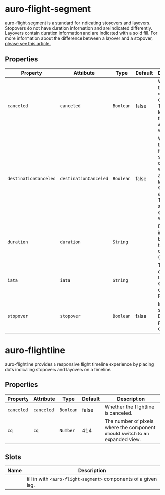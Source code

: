 # auro-flight-segment

auro-flight-segment is a standard for indicating stopovers and layovers.
Stopovers do not have duration information and are indicated differently.
Layovers contain duration information and are indicated with a solid fill.
For more information about the difference between a layover and a stopover,
[please see this article.](https://www.turkishairlines.com/en-int/any-questions/what-is-the-difference-between-a-layover-and-a-stopover/)

## Properties

| Property              | Attribute             | Type      | Default | Description                                      |
|-----------------------|-----------------------|-----------|---------|--------------------------------------------------|
| `canceled`            | `canceled`            | `Boolean` | false   | Whether the segment is canceled. The line leading to the segment will be red. |
| `destinationCanceled` | `destinationCanceled` | `Boolean` | false   | Whether the following segment is canceled, will only affect the last segment in a flightline. The line after the segment will be red. |
| `duration`            | `duration`            | `String`  |         | Displayed in the auro-badge, typically duration (1h 53m) |
| `iata`                | `iata`                | `String`  |         | Text to display, typically a station code (SEA, PVD, AVP) |
| `stopover`            | `stopover`            | `Boolean` | false   | Indicates a stopover. Do not provide duration.   |


# auro-flightline

auro-flightline provides a responsive flight timeline experience by placing dots indicating stopovers and layovers on a timeline.

## Properties

| Property   | Attribute  | Type      | Default | Description                                      |
|------------|------------|-----------|---------|--------------------------------------------------|
| `canceled` | `canceled` | `Boolean` | false   | Whether the flightline is canceled.              |
| `cq`       | `cq`       | `Number`  | 414     | The number of pixels where the component should switch to an expanded view. |

## Slots

| Name | Description                                      |
|------|--------------------------------------------------|
|      | fill in with `<auro-flight-segment>` components of a given leg. |
